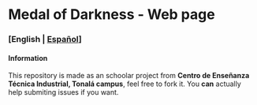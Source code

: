 # Medal of Darkness - Web page

### [English | [Español](README_ES.md)]

#### Information
This repository is made as an schoolar project from **Centro de Enseñanza Técnica Industrial, Tonalá campus**, feel free to fork it. You **can** actually help submiting issues if you want.
